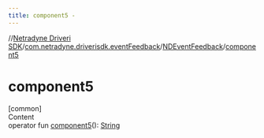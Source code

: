 ```yaml
---
title: component5 -
---
```

//[Netradyne Driveri SDK](../../index.md)/[com.netradyne.driverisdk.eventFeedback](../index.md)/[NDEventFeedback](index.md)/[component5](component5.md)



# component5  
[common]  
Content  
operator fun [component5](component5.md)(): [String](https://kotlinlang.org/api/latest/jvm/stdlib/kotlin/-string/index.html)  




